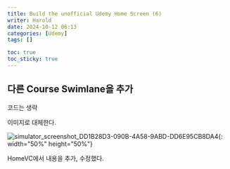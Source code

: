 ```yaml
---
title: Build the unofficial Udemy Home Screen (6)
writer: Harold
date: 2024-10-12 06:13
categories: [Udemy]
tags: []

toc: true
toc_sticky: true
---
```


## 다른 Course Swimlane을 추가

코드는 생략

이미지로 대체한다.

![simulator_screenshot_DD1B28D3-090B-4A58-9ABD-DD6E95CB8DA4](https://github.com/user-attachments/assets/8cc82991-9868-43cc-9fd8-62966da400a9){: width="50%" height="50%"} 

HomeVC에서 내용을 추가, 수정했다.

